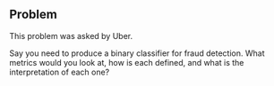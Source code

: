 ## Problem
This problem was asked by Uber.

Say you need to produce a binary classifier for fraud detection. What metrics would you look at, how is each defined, and what is the interpretation of each one?
